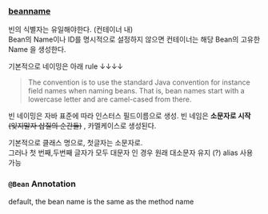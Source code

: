 


### [beanname](https://docs.spring.io/spring/docs/5.2.0.RELEASE/spring-framework-reference/core.html#beans-beanname)

빈의 식별자는 유일해야한다. (컨테이너 내)  
Bean의 Name이나 ID를 명시적으로 설정하지 않으면 컨테이너는 해당 Bean의 고유한 Name 을 생성한다.  

기본적으로 네이밍은 아래 rule ↓↓↓↓
> The convention is to use the standard Java convention for instance field names when naming beans. 
> That is, bean names start with a lowercase letter and are camel-cased from there.  

빈 네이밍은 자바 표준에 따라 인스터스 필드이름으로 생성.
빈 네임은 **소문자로 시작** ~~(잊지말자 삽질의 순간들)~~ , 카멜케이스로 생성된다. 
  
기본적으로 클래스 명으로, 첫글자는 소문자로.   
그러나 첫 번째,두번째 글자가 모두 대문자 인 경우 원래 대소문자 유지 (?)
alias 사용 가능
  
  
  
### `@Bean` Annotation

default, the bean name is the same as the method name
